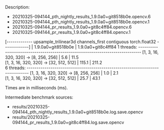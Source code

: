 Description:
- 20210325-094144_pth_nightly_results_1.9.0a0+git8518b0e.opencv.6
- 20210325-094144_pth_nightly_results_1.9.0a0+git8518b0e.opencv.1
- 20210325-094144_pr_results_1.9.0a0+git8c4ff84.opencv.6
- 20210325-094144_pr_results_1.9.0a0+git8c4ff84.opencv.1

[------------- upsample_trilinear3d channels_first contiguous torch.float32 -------------]
                                              |  1.9.0a0+git8518b0e  |  1.9.0a0+git8c4ff84
1 threads: -------------------------------------------------------------------------------
      [1, 3, 16, 320, 320] -> [8, 256, 256]   |          5.6         |         11.5       
      [1, 3, 16, 320, 320] -> [32, 512, 512]  |        115.1         |        211.2       
6 threads: -------------------------------------------------------------------------------
      [1, 3, 16, 320, 320] -> [8, 256, 256]   |          1.0         |          2.1       
      [1, 3, 16, 320, 320] -> [32, 512, 512]  |         25.7         |         43.1       

Times are in milliseconds (ms).


Intermediate benchmark sources:

- results/20210325-094144_pth_nightly_results_1.9.0a0+git8518b0e.log.save.opencv
- results/20210325-094144_pr_results_1.9.0a0+git8c4ff84.log.save.opencv
